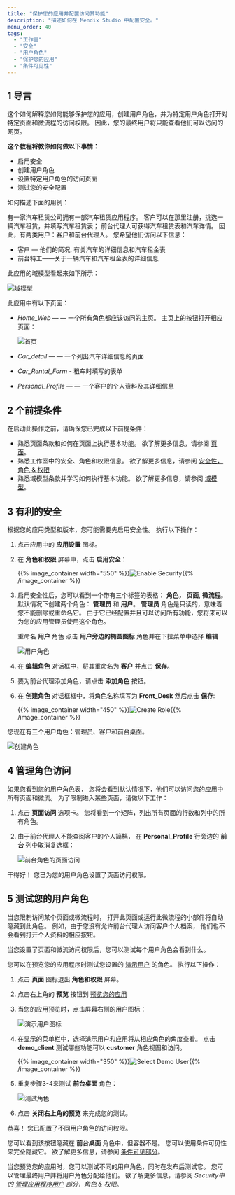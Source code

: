 ```yaml
---
title: "保护您的应用并配置访问其功能"
description: "描述如何在 Mendix Studio 中配置安全。"
menu_order: 40
tags:
  - "工作室"
  - "安全"
  - "用户角色"
  - "保护您的应用"
  - "条件可见性"
---
```


## 1 导言

这个如何解释您如何能够保护您的应用，创建用户角色，并为特定用户角色打开对特定页面和微流程的访问权限。 因此，您的最终用户将只能查看他们可以访问的网页。

**这个教程将教你如何做以下事情：**

* 启用安全
* 创建用户角色
* 设置特定用户角色的访问页面
* 测试您的安全配置

如何描述下面的用例：

有一家汽车租赁公司拥有一部汽车租赁应用程序。 客户可以在那里注册，挑选一辆汽车租赁，并填写汽车租赁表； 前台代理人可获得汽车租赁表和汽车详情。 因此，有两类用户：客户和前台代理人。 您希望他们访问以下信息：

* 客户 — 他们的简况, 有关汽车的详细信息和汽车租金表
* 前台特工——关于一辆汽车和汽车租金表的详细信息

此应用的域模型看起来如下所示：

![域模型](attachments/security-how-to-configure-roles/domain-model.png)

此应用中有以下页面：

* *Home_Web* — — 一个所有角色都应该访问的主页。 主页上的按钮打开相应页面：

    ![首页](attachments/security-how-to-configure-roles/home-page.png)

* *Car_detail* — — 一个列出汽车详细信息的页面

* *Car_Rental_Form* - 租车时填写的表单

* *Personal_Profile* — — 一个客户的个人资料及其详细信息


## 2 个前提条件

在启动此操作之前，请确保您已完成以下前提条件：

* 熟悉页面条款和如何在页面上执行基本功能。 欲了解更多信息，请参阅 [页面](/studio8/page-editor)。
* 熟悉工作室中的安全、角色和权限信息。 欲了解更多信息，请参阅 [安全性，角色 & 权限](/studio8/settings-security)
* 熟悉域模型条款并学习如何执行基本功能。 欲了解更多信息，请参阅 [域模型](/studio8/domain-models)。

## 3 有利的安全

根据您的应用类型和版本，您可能需要先启用安全性。 执行以下操作：

1. 点击应用中的 **应用设置** 图标。

2. 在 **角色和权限** 屏幕中，点击 **启用安全**：

    {{% image_container width="550" %}}![Enable Security](attachments/security-how-to-configure-roles/enable-security.png){{% /image_container %}}

3. 启用安全性后，您可以看到一个带有三个标签的表格： **角色，** **页面**, **微流程**。 默认情况下创建两个角色： **管理员** 和 **用户**。 **管理员** 角色是只读的，意味着您不能删除或重命名它。 由于它已经配置并且可以访问所有功能，您将来可以为您的应用管理员使用这个角色。

    重命名 **用户** 角色 点击 **用户旁边的椭圆图标** 角色并在下拉菜单中选择 **编辑**

    ![用户角色](attachments/security-how-to-configure-roles/user-role.png)

4. 在 **编辑角色** 对话框中，将其重命名为 **客户** 并点击 **保存**。

5. 要为前台代理添加角色，请点击 **添加角色** 按钮。

6. 在 **创建角色** 对话框框中，将角色名称填写为 **Front_Desk** 然后点击 **保存**:

    {{% image_container width="450" %}}![Create Role](attachments/security-how-to-configure-roles/create-role.png){{% /image_container %}}

您现在有三个用户角色：管理员、客户和前台桌面。

![创建角色](attachments/security-how-to-configure-roles/roles-created.png)

## 4 管理角色访问

如果您看到您的用户角色表， 您将会看到默认情况下，他们可以访问您的应用中所有页面和微流。 为了限制进入某些页面，请做以下工作：

1. 点击 **页面访问** 选项卡。 您将看到一个矩阵，列出所有页面的行数和列中的所有角色。

2. 由于前台代理人不能查阅客户的个人简档， 在 **Personal_Profile** 行旁边的 **前台** 列中取消复选框：

    ![前台角色的页面访问](attachments/security-how-to-configure-roles/page-access-front-desk.png)

干得好！ 您已为您的用户角色设置了页面访问权限。

## 5 测试您的用户角色

当您限制访问某个页面或微流程时， 打开此页面或运行此微流程的小部件将自动隐藏到此角色。 例如，由于您没有允许前台代理人访问客户个人档案， 他们也不会看到打开个人资料的相应按钮。

当您设置了页面和微流访问权限后，您可以测试每个用户角色会看到什么。

您可以在预览您的应用程序时测试您设置的 [演示用户](/studio8/settings-security#demo-users) 的角色。 执行以下操作：

1. 点击 **页面** 图标退出 **角色和权限** 屏幕。

2. 点击右上角的 **预览** 按钮到 [预览您的应用](/studio8/publishing-app)

3. 当您的应用预览时，点击屏幕右侧的用户图标：

    ![演示用户图标](attachments/security-how-to-configure-roles/demo-users-icon.png)

4. 在显示的菜单栏中，选择演示用户和应用将从相应角色的角度查看。 点击 **demo_client** 测试哪些功能可以 **customer** 角色视图和访问。

    {{% image_container width="350" %}}![Select Demo User](attachments/security-how-to-configure-roles/select-user.png){{% /image_container %}}

5. 重复步骤3-4来测试 **前台桌面** 角色：

    ![测试角色](attachments/security-how-to-configure-roles/testing-roles.png)

6. 点击 **关闭右上角的预览** 来完成您的测试。

恭喜！ 您已配置了不同用户角色的访问权限。

您可以看到该按钮隐藏在 **前台桌面** 角色中，但容器不是。 您可以使用条件可见性来完全隐藏它。 欲了解更多信息，请参阅 [条件可见部分](/studio8/page-editor-widgets-visibility-section)。

当您预览您的应用时，您可以测试不同的用户角色，同时在发布后测试它。 您可以管理最终用户并将用户角色分配给他们。 欲了解更多信息，请参阅 *Security中的 [管理应用程序用户](/studio8/settings-security#managing-app-users) 部分，角色 & 权限*。

